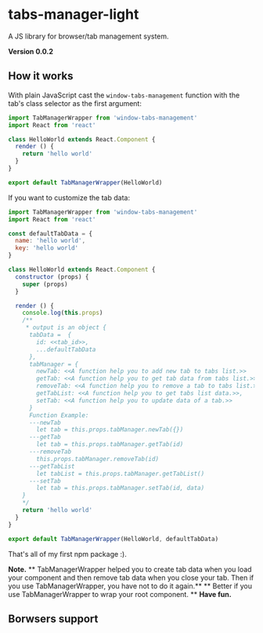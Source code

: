 # tabs-manager-light
A JS library for browser/tab management system. 

**Version 0.0.2** 

## How it works
With plain JavaScript cast the `window-tabs-management` function with the tab's class selector as the first argument:
```javascript
import TabManagerWrapper from 'window-tabs-management'
import React from 'react'

class HelloWorld extends React.Component {
  render () {
    return 'hello world'
  }
}

export default TabManagerWrapper(HelloWorld)
```
If you want to customize the tab data:
```javascript
import TabManagerWrapper from 'window-tabs-management'
import React from 'react'

const defaultTabData = {
  name: 'hello world',
  key: 'hello world'
}

class HelloWorld extends React.Component {
  constructor (props) {
    super (props)
  }

  render () {
    console.log(this.props)
    /**
     * output is an object {
      tabData =  {
        id: <<tab_id>>,
        ...defaultTabData
      },
      tabManager = {
        newTab: <<A function help you to add new tab to tabs list.>>
        getTab: <<A function help you to get tab data from tabs list.>>,
        removeTab: <<A function help you to remove a tab to tabs list.>>,
        getTabList: <<A function help you to get tabs list data.>>,
        setTab: <<A function help you to update data of a tab.>>
      }
      Function Example: 
      ---newTab
        let tab = this.props.tabManager.newTab({})
      ---getTab
        let tab = this.props.tabManager.getTab(id)
      ---removeTab
        this.props.tabManager.removeTab(id)
      ---getTabList
        let tabList = this.props.tabManager.getTabList()
      ---setTab
        let tab = this.props.tabManager.setTab(id, data)
    }
    */
    return 'hello world'
  }
}

export default TabManagerWrapper(HelloWorld, defaultTabData)
```
That's all of my first npm package :).

**Note.**
** TabManagerWrapper helped you to create tab data when you load your component and then remove tab data when you close your tab.
Then if you use TabManagerWrapper, you have not to do it again.**
** Better if you use TabManagerWrapper to wrap your root component. **
**Have fun.**

## Borwsers support
